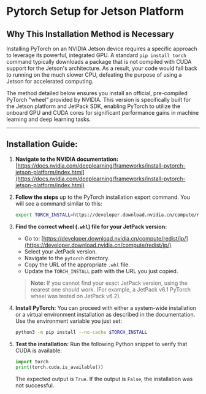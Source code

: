 # Pytorch Setup for Jetson Platform

## **Why This Installation Method is Necessary**

Installing PyTorch on an NVIDIA Jetson device requires a specific approach to leverage its powerful, integrated GPU. A standard `pip install torch` command typically downloads a package that is not compiled with CUDA support for the Jetson's architecture. As a result, your code would fall back to running on the much slower CPU, defeating the purpose of using a Jetson for accelerated computing.

The method detailed below ensures you install an official, pre-compiled PyTorch "wheel" provided by NVIDIA. This version is specifically built for the Jetson platform and JetPack SDK, enabling PyTorch to utilize the onboard GPU and CUDA cores for significant performance gains in machine learning and deep learning tasks.

---
## **Installation Guide:**

1. **Navigate to the NVIDIA documentation:**
    [https://docs.nvidia.com/deeplearning/frameworks/install-pytorch-jetson-platform/index.html](https://docs.nvidia.com/deeplearning/frameworks/install-pytorch-jetson-platform/index.html)

2. **Follow the steps** up to the PyTorch installation export command. You will see a command similar to this:
    ```bash
    export TORCH_INSTALL=https://developer.download.nvidia.cn/compute/redist/jp/v511/pytorch/torch-2.0.0+nv23.05-cp38-cp38-linux_aarch64.whl
    ```

3. **Find the correct wheel (`.whl`) file for your JetPack version:**
    * Go to: [https://developer.download.nvidia.cn/compute/redist/jp/](https://developer.download.nvidia.cn/compute/redist/jp/)
    * Select your JetPack version.
    * Navigate to the `pytorch` directory.
    * Copy the URL of the appropriate `.whl` file.
    * Update the `TORCH_INSTALL` path with the URL you just copied.

    > **Note:** If you cannot find your exact JetPack version, using the nearest one should work. (For example, a JetPack v6.1 PyTorch wheel was tested on JetPack v6.2).

4. **Install PyTorch:**
    You can proceed with either a system-wide installation or a virtual environment installation as described in the documentation. Use the environment variable you just set:
    ```bash
    python3 -m pip install --no-cache $TORCH_INSTALL
    ```

5. **Test the installation:**
    Run the following Python snippet to verify that CUDA is available:

    ```python
    import torch
    print(torch.cuda.is_available())
    ```

    The expected output is `True`. If the output is `False`, the installation was not successful.
